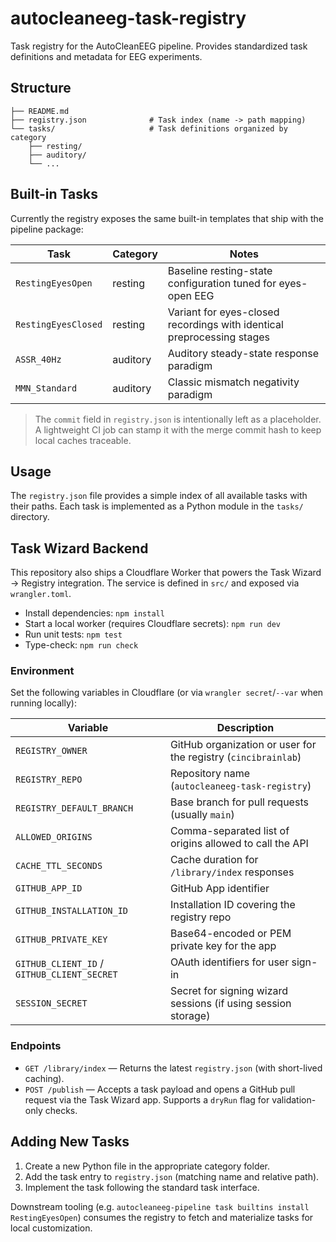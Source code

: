 # autocleaneeg-task-registry

Task registry for the AutoCleanEEG pipeline. Provides standardized task definitions and metadata for EEG experiments.

## Structure

```
├── README.md
├── registry.json              # Task index (name -> path mapping)
└── tasks/                     # Task definitions organized by category
    ├── resting/
    ├── auditory/
    └── ...
```

## Built-in Tasks

Currently the registry exposes the same built-in templates that ship with the pipeline package:

| Task | Category | Notes |
| ---- | -------- | ----- |
| `RestingEyesOpen`  | resting  | Baseline resting-state configuration tuned for eyes-open EEG |
| `RestingEyesClosed`| resting  | Variant for eyes-closed recordings with identical preprocessing stages |
| `ASSR_40Hz`        | auditory | Auditory steady-state response paradigm |
| `MMN_Standard`     | auditory | Classic mismatch negativity paradigm |

> The `commit` field in `registry.json` is intentionally left as a placeholder. A lightweight CI job can stamp it with the merge commit hash to keep local caches traceable.

## Usage

The `registry.json` file provides a simple index of all available tasks with their paths. Each task is implemented as a Python module in the `tasks/` directory.

## Task Wizard Backend

This repository also ships a Cloudflare Worker that powers the Task Wizard → Registry integration. The service is defined in `src/` and exposed via `wrangler.toml`.

- Install dependencies: `npm install`
- Start a local worker (requires Cloudflare secrets): `npm run dev`
- Run unit tests: `npm test`
- Type-check: `npm run check`

### Environment

Set the following variables in Cloudflare (or via `wrangler secret`/`--var` when running locally):

| Variable | Description |
| --- | --- |
| `REGISTRY_OWNER` | GitHub organization or user for the registry (`cincibrainlab`) |
| `REGISTRY_REPO` | Repository name (`autocleaneeg-task-registry`) |
| `REGISTRY_DEFAULT_BRANCH` | Base branch for pull requests (usually `main`) |
| `ALLOWED_ORIGINS` | Comma-separated list of origins allowed to call the API |
| `CACHE_TTL_SECONDS` | Cache duration for `/library/index` responses |
| `GITHUB_APP_ID` | GitHub App identifier |
| `GITHUB_INSTALLATION_ID` | Installation ID covering the registry repo |
| `GITHUB_PRIVATE_KEY` | Base64-encoded or PEM private key for the app |
| `GITHUB_CLIENT_ID` / `GITHUB_CLIENT_SECRET` | OAuth identifiers for user sign-in |
| `SESSION_SECRET` | Secret for signing wizard sessions (if using session storage) |

### Endpoints

- `GET /library/index` — Returns the latest `registry.json` (with short-lived caching).
- `POST /publish` — Accepts a task payload and opens a GitHub pull request via the Task Wizard app. Supports a `dryRun` flag for validation-only checks.

## Adding New Tasks

1. Create a new Python file in the appropriate category folder.
2. Add the task entry to `registry.json` (matching name and relative path).
3. Implement the task following the standard task interface.

Downstream tooling (e.g. `autocleaneeg-pipeline task builtins install RestingEyesOpen`) consumes the registry to fetch and materialize tasks for local customization.
